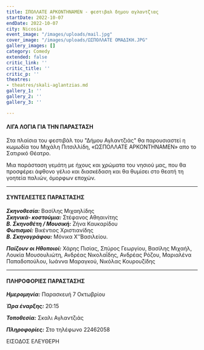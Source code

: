 ```yaml
---
title: ΣΠΟΛΛΑΤΕ ΑΡΚΟNΤΗΝΑΜΕΝ - φεστιβαλ δημου αγλαντζιας
startDate: 2022-10-07
endDate: 2022-10-07
city: Nicosia
event_image: "/images/uploads/mail.jpg"
cover_image: "/images/uploads/ΩΣΠΟΛΛΑΤΕ ΟΜΑΔΙΚΗ.JPG"
gallery_images: []
category: Comedy
extended: false
critic_link: ''
critic_title: ''
critic_p: ''
theatres:
- theatres/skali-aglantzias.md
gallery_1: ''
gallery_2: ''
gallery_3: ''

---
```

#### ΛΙΓΑ ΛΟΓΙΑ ΓΙΑ ΤΗΝ ΠΑΡΑΣΤΑΣΗ

Στα πλαίσια του φεστιβάλ του "Δήμου Αγλαντζιάς" θα παρουσιαστεί η κωμωδία του Μιχάλη Πιτσιλλίδη, «ΩΣΠΟΛΛΑΤΕ ΑΡΚΟNΤΗΝΑΜΕΝ» απο το Σατιρικό Θέατρο.

Μια παράσταση γεμάτη με ήχους και χρώματα του νησιού μας, που θα προσφέρει άφθονο γέλιο και διασκέδαση και θα θυμίσει στο θεατή τη γοητεία παλιών, όμορφων εποχών.

***

#### ΣΥΝΤΕΛΕΣΤΕΣ ΠΑΡΑΣΤΑΣΗΣ

**_Σκηνοθεσία:_** Βασίλης Μιχαηλίδης   
**_Σκηνικά- κοστούμια:_** Στέφανος Αθηαινίτης  
**_Β. Σκηνοθέτη / Μουσική:_** Ζήνα Καυκαρίδου  
**_Φωτισμοί:_** Βικέντιος Χριστιανίδης   
**_Β. Σκηνογράφου:_** Μόνικα Χ’’Βασιλείου.

**_Παίζουν οι Ηθοποιοί:_** Χάρης Πισίας, Σπύρος Γεωργίου, Βασίλης Μιχαήλ, Λουκία Μουσουλιώτη, Ανδρέας Νικολαΐδης, Ανδρέας Ρόζου, Μαριαλένα Παπαδοπούλου, Ιωάννα Μαραγκού, Νικόλας Κουρουζίδης

***

#### ΠΛΗΡΟΦΟΡΙΕΣ ΠΑΡΑΣΤΑΣΗΣ

**_Ημερομηνία:_** Παρασκευή 7 Οκτωβρίου

**_Ώρα έναρξης:_** 20:15

**_Τοποθεσία:_** Σκαλι Αγλαντζιάς

**_Πληροφορίες:_** Στο τηλέφωνο 22462058

ΕΙΣΟΔΟΣ ΕΛΕΥΘΕΡΗ